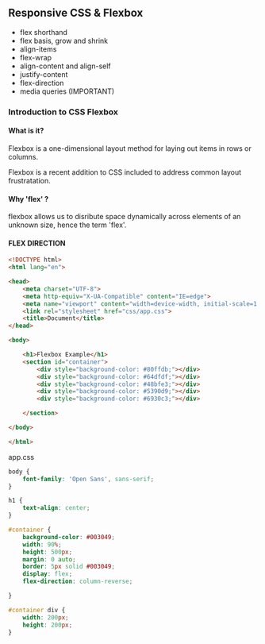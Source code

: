 ## Responsive CSS & Flexbox

- flex shorthand
- flex basis, grow and shrink
- align-items
- flex-wrap
- align-content and align-self
- justify-content
- flex-direction
- media queries (IMPORTANT)


### Introduction to CSS Flexbox

#### What is it?

Flexbox is a one-dimensional layout method for laying out items in rows or columns.

Flexbox is a recent addition to CSS included to address common layout frustratation.

#### Why 'flex' ?

flexbox allows us to disribute space dynamically across elements of an unknown size, hence the term 'flex'.


#### FLEX DIRECTION

```html
<!DOCTYPE html>
<html lang="en">

<head>
    <meta charset="UTF-8">
    <meta http-equiv="X-UA-Compatible" content="IE=edge">
    <meta name="viewport" content="width=device-width, initial-scale=1.0">
    <link rel="stylesheet" href="css/app.css">
    <title>Document</title>
</head>

<body>

    <h1>Flexbox Example</h1>
    <section id="container">
        <div style="background-color: #80ffdb;"></div>
        <div style="background-color: #64dfdf;"></div>
        <div style="background-color: #48bfe3;"></div>
        <div style="background-color: #5390d9;"></div>
        <div style="background-color: #6930c3;"></div>

    </section>

</body>

</html>
```

app.css

```css
body {
    font-family: 'Open Sans', sans-serif;
}

h1 {
    text-align: center;
}

#container {
    background-color: #003049;
    width: 90%;
    height: 500px;
    margin: 0 auto;
    border: 5px solid #003049;
    display: flex;
    flex-direction: column-reverse;

}

#container div {
    width: 200px;
    height: 200px;
}
```